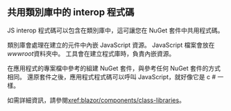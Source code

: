 ## <a name="share-interop-code-in-a-class-library"></a>共用類別庫中的 interop 程式碼

JS interop 程式碼可以包含在類別庫中，這可讓您在 NuGet 套件中共用程式碼。

類別庫會處理在建立的元件中內嵌 JavaScript 資源。 JavaScript 檔案會放在*wwwroot*資料夾中。 工具會在建立程式庫時，負責內嵌資源。

在應用程式的專案檔中參考的組建 NuGet 套件，與參考任何 NuGet 套件的方式相同。 還原套件之後，應用程式程式碼可以呼叫 JavaScript，就好像它是 c # 一樣。

如需詳細資訊，請參閱<xref:blazor/components/class-libraries>。
